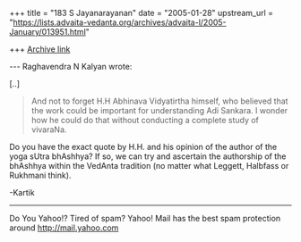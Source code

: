 +++
title = "183 S Jayanarayanan"
date = "2005-01-28"
upstream_url = "https://lists.advaita-vedanta.org/archives/advaita-l/2005-January/013951.html"

+++
[Archive link](https://lists.advaita-vedanta.org/archives/advaita-l/2005-January/013951.html)

--- Raghavendra N Kalyan <kalyan7429 at yahoo.co.uk> wrote:

[..]

> And not to forget H.H Abhinava Vidyatirtha himself, who believed that
> the work could be important for understanding Adi Sankara. I wonder
> how he could do that without conducting a complete study of vivaraNa.
> 

Do you have the exact quote by H.H. and his opinion of the author of
the yoga sUtra bhAshhya? If so, we can try and ascertain the authorship
of the bhAshhya within the VedAnta tradition (no matter what Leggett,
Halbfass or Rukhmani think).

-Kartik

__________________________________________________
Do You Yahoo!?
Tired of spam?  Yahoo! Mail has the best spam protection around 
http://mail.yahoo.com 

